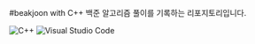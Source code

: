 #beakjoon with C++
백준 알고리즘 풀이를 기록하는 리포지토리입니다.


![C++](https://img.shields.io/badge/cplusplus-00599C.svg?&style=for-the-badge&logo=cplusplus&logoColor=white)
![Visual Studio Code](https://img.shields.io/badge/Visual%20Studio%20Code-007ACC.svg?&style=for-the-badge&logo=Visual%20Studio%20Code&logoColor=white)
